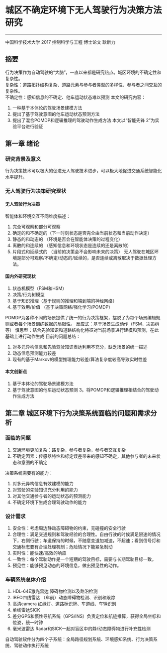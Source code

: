 # 城区不确定环境下无人驾驶行为决策方法研究
---
中国科学技术大学 2017 控制科学与工程 博士论文  耿新力

## 摘要
行为决策作为自动驾驶的“大脑”，一直以来都是研究热点。城区环境的不确定性和复杂性。<br>
复杂性：道路拓扑结构复杂、道路元素与参与者类型的多样性、参与者之间交互的复杂性。<br>
不确定性：感知信息的不确定、他车运动状态难以预测
本文的研究内容：
1. 一种基于本体论的驾驶场景建模方法
2. 提出了基于驾驶意图的他车运动状态预测方法
3. 提出了混合POMDP和逻辑推理的驾驶动作生成方法
本文以“智能先锋 2”为实验平台进行验证

## 第一章 绪论 
### 研究背景及意义
行为决策技术可以极大的促进无人驾驶技术进步，可以极大地促进交通系统智能化水平提升。
### 无人驾驶行为决策研究现状
#### 无人驾驶行为决策
智能体和环境交互不同维度描述：
1. 完全可观察和部分可观察
2. 确定的和不确定的（下一时刻状态是否完全由当前状态和当前动作决定）
3. 静态的和动态的 （环境是否会在智能体决策的过程变化）
4. 离散的和连续的 （感知信息和环境状态是连续的还是离散的）
5. 片段式和延续式的 （当前的决策会不会影响未来的决策）
无人驾驶在城区环境是部分可观察/不确定/动态的/延续的，是否连续或离散取决于数据处理方法。

#### 国内外研究现状
1. 状态机模型（FSM和HSM）
2. 决策/行为树模型
3. 基于知识推理（基于规则的推理和端到端的神经网络）
4. 基于效用/价值 （基于决策网络/强化学习/POMDP）

POMDP为各种不同的场景提供了统一的行为决策框架，摆脱了为每个场景编辑规则或者每个场景训练数据的局限性。
反应式：基于场景生成动作（FSM，决策树等）
慎思型：结合先验知识和道路结构化特征对当前场景进行建模和预测，在此基础上进行动作生成
目前的问题总结：
1. 对多元异构信息和先验驾驶知识表达利用不充分，缺乏场景的统一描述
2. 动态信息预测能力较差
3. 现有的基于Markov的模型推理能力较差/算法复杂度较高导致实时性差
#### 本文创新点
1. 基于本体论的驾驶场景建模方法
2. 基于驾驶意图的他车运动状态预测
3。将POMDP和逻辑推理相结合的驾驶动作生成方法 

## 第二章 城区环境下行为决策系统面临的问题和需求分析
### 面临的问题
1. 交通环境更加复杂：路复杂，参与者复杂，参与者交互复杂
2. 不确定因素：传感器特性和标定误差带来的感知不确定，其他参与者的未来状态和意图的不确定

决策系统需要有的能力：
1. 对多元异构信息有效建模的能力
2. 对驾驶的先验知识充分利用的能力
3. 对其他交通参与者的运动状态的预测能力
4. 不确定环境下生成合理驾驶动作的能力

### 设计需求
1. 安全性：考虑周边静动态障碍物的约束，无碰撞的安全行驶
2. 合理性：满足交通规则和驾驶经验的合理性。自由行驶的时候满足限速的情况下，右侧行驶；车道保持的时候，不随意变道加减速，不超速；看到信号灯和交通标志要有合理处理机制；危险情况下能紧急制动
3. 实时性：能快速/高效的响应
4. 一致性：每个驾驶动作是一个短期的驾驶目标，需要与长期驾驶目标一致。
5. 预见性：能够预见动态的环境信息，做出预见性的动作。

### 车辆系统总体介绍
1. HDL-64E激光雷达 障碍物检测以及路沿检测
2. IBEO四线雷达 （车前）动态障碍物检测、识别和跟踪
3. 高清camera  红绿灯、道路标识牌、车道线、车辆识别
4. 单线雷达SICK 
5. 差分GPS和惯性导航系统（GPS/INS）负责定位和航迹推算，获得全局坐标和位姿，统一时钟
6. 毫米波雷达 Radar和SICK一起对盲区中的静/动态障碍物进行补充性检测

自动驾驶软件分为四个子系统：全局路径规划系统、环境感知系统、行为决策系统、驾驶动作执行系统



















